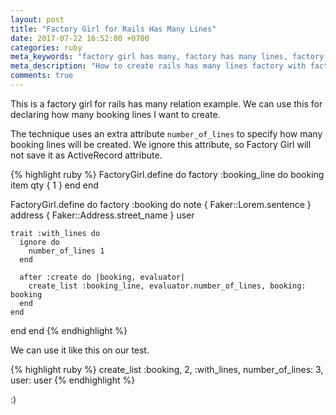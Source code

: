```yaml
---
layout: post
title: "Factory Girl for Rails Has Many Lines"
date: 2017-07-22 16:52:00 +0700
categories: ruby
meta_keywords: "factory girl has many, factory has many lines, factory girl ignore attribute"
meta_description: "How to create rails has many lines factory with factory girl"
comments: true
---
```


This is a factory girl for rails has many relation example. We can use this for declaring how many booking lines I want to create. 

The technique uses an extra attribute `number_of_lines` to specify how many booking lines will be created. We ignore this attribute, so Factory Girl will not save it as ActiveRecord attribute.

{% highlight ruby %}
FactoryGirl.define do
  factory :booking_line do
    booking
    item
    qty { 1 }
  end
end

FactoryGirl.define do
  factory :booking do
    note { Faker::Lorem.sentence }
    address { Faker::Address.street_name }
    user

    trait :with_lines do
      ignore do
        number_of_lines 1
      end

      after :create do |booking, evaluator|
        create_list :booking_line, evaluator.number_of_lines, booking: booking
      end
    end
  end
end
{% endhighlight %}

We can use it like this on our test.

{% highlight ruby %}
create_list :booking, 2, :with_lines, number_of_lines: 3, user: user
{% endhighlight %}

:)
